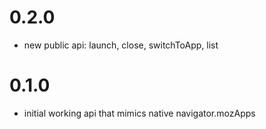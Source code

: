 # 0.2.0
  - new public api: launch, close, switchToApp, list

# 0.1.0
  - initial working api that mimics native navigator.mozApps
